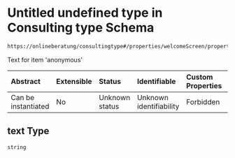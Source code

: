 # Untitled undefined type in Consulting type Schema

```txt
https://onlineberatung/consultingtype#/properties/welcomeScreen/properties/anonymous/properties/text
```

Text for item 'anonymous'

| Abstract            | Extensible | Status         | Identifiable            | Custom Properties | Additional Properties | Access Restrictions | Defined In                                                           |
| :------------------ | :--------- | :------------- | :---------------------- | :---------------- | :-------------------- | :------------------ | :------------------------------------------------------------------- |
| Can be instantiated | No         | Unknown status | Unknown identifiability | Forbidden         | Allowed               | none                | [consulting-type.json*](consulting-type.json "open original schema") |

## text Type

`string`
